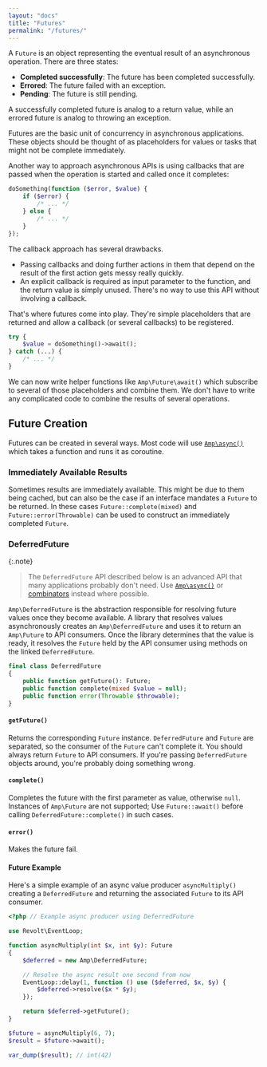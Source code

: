 ```yaml
---
layout: "docs"
title: "Futures"
permalink: "/futures/"
---
```

A `Future` is an object representing the eventual result of an asynchronous operation. There are three states:

- **Completed successfully**: The future has been completed successfully.
- **Errored**: The future failed with an exception.
- **Pending**: The future is still pending.

A successfully completed future is analog to a return value, while an errored future is analog to throwing an exception.

Futures are the basic unit of concurrency in asynchronous applications. These objects should be thought of as
placeholders for values or tasks that might not be complete immediately.

Another way to approach asynchronous APIs is using callbacks that are passed when the operation is started and called
once it completes:

```php
doSomething(function ($error, $value) {
    if ($error) {
        /* ... */
    } else {
        /* ... */
    }
});
```

The callback approach has several drawbacks.

- Passing callbacks and doing further actions in them that depend on the result of the first action gets messy really
  quickly.
- An explicit callback is required as input parameter to the function, and the return value is simply unused. There's no
  way to use this API without involving a callback.

That's where futures come into play. They're simple placeholders that are returned and allow a callback (or several
callbacks) to be registered.

```php
try {
    $value = doSomething()->await();
} catch (...) {
    /* ... */
}
```

We can now write helper functions like `Amp\Future\await()` which
subscribe to several of those placeholders and combine them. We don't have to write any complicated code to combine the
results of several operations.

## Future Creation

Futures can be created in several ways. Most code will use [`Amp\async()`](https://amphp.org/amp/coroutines/)
which takes a function and runs it as coroutine.

### Immediately Available Results

Sometimes results are immediately available. This might be due to them being cached, but can also be the case if an
interface mandates a `Future` to be returned. In these cases `Future::complete(mixed)` and `Future::error(Throwable)`
can be used to construct an immediately completed `Future`.

### DeferredFuture

{:.note}
> The `DeferredFuture` API described below is an advanced API that many applications probably don't need.
> Use [`Amp\async()`](https://amphp.org/amp/coroutines/) or [combinators](https://amphp.org/amp/futures/combinators) instead where possible.

`Amp\DeferredFuture` is the abstraction responsible for resolving future values once they become available. A library
that resolves values asynchronously creates an `Amp\DeferredFuture` and uses it to return an `Amp\Future` to API
consumers. Once the library determines that the value is ready, it resolves the `Future` held by the API consumer using
methods on the linked `DeferredFuture`.

```php
final class DeferredFuture
{
    public function getFuture(): Future;
    public function complete(mixed $value = null);
    public function error(Throwable $throwable);
}
```

#### `getFuture()`

Returns the corresponding `Future` instance. `DeferredFuture` and `Future` are separated, so the consumer of
the `Future` can't complete it. You should always return `Future` to API consumers. If you're passing `DeferredFuture`
objects around, you're probably doing something wrong.

#### `complete()`

Completes the future with the first parameter as value, otherwise `null`. Instances of `Amp\Future` are not supported;
Use `Future::await()` before calling `DeferredFuture::complete()` in such cases.

#### `error()`

Makes the future fail.

#### Future Example

Here's a simple example of an async value producer `asyncMultiply()` creating a `DeferredFuture` and returning the
associated `Future` to its API consumer.

```php
<?php // Example async producer using DeferredFuture

use Revolt\EventLoop;

function asyncMultiply(int $x, int $y): Future
{
    $deferred = new Amp\DeferredFuture;

    // Resolve the async result one second from now
    EventLoop::delay(1, function () use ($deferred, $x, $y) {
        $deferred->resolve($x * $y);
    });

    return $deferred->getFuture();
}

$future = asyncMultiply(6, 7);
$result = $future->await();

var_dump($result); // int(42)
```
